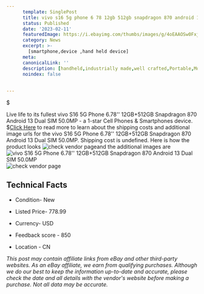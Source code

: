 ```yaml
---
      template: SinglePost
      title: vivo s16 5g phone 6 78 12gb 512gb snapdragon 870 android 13 dual sim 50 0mp
      status: Published
      date: '2023-02-11'
      featuredImage: https://i.ebayimg.com/thumbs/images/g/4oEAAOSw0FxjpSsS/s-l225.jpg
      category: News
      excerpt: >-
        [smartphone,device ,hand held device]
      meta:
      canonicalLink: ''
      description: [handheld,industrially made,well crafted,Portable,Mobile,Compact,Convenient,Lightweight,Maneuverable,Man-portable,Miniature,Carriable,Hand-held,Light,Holdable,Transportable,Mobile device,Pocket-sized,On-the-go,Wireless,Cordless,Compact size,Convenient size, smartphone,device ,hand held device]
      noindex: false
      
        
---
```

$

Live life to its fullest vivo S16 5G Phone 6.78'' 12GB+512GB Snapdragon 870 Android 13 Dual SIM 50.0MP - a 1-star Cell Phones & Smartphones device.
$[Click Here](https://www.ebay.com/itm/325473599041?hash=item4bc7bcfe41%3Ag%3A4oEAAOSw0FxjpSsS&mkevt=1&mkcid=1&mkrid=711-53200-19255-0&campid=%253CePNCampaignId%253E&customid=%253CreferenceId%253E&toolid=10049) to read more to learn about the shipping costs and additional image urls for the vivo S16 5G Phone 6.78'' 12GB+512GB Snapdragon 870 Android 13 Dual SIM 50.0MP. Shipping cost is undefined. Here is how the product looks ![check vendor page](https://i.ebayimg.com/thumbs/images/g/4oEAAOSw0FxjpSsS/s-l225.jpg)and the additional images are![vivo S16 5G Phone 6.78'' 12GB+512GB Snapdragon 870 Android 13 Dual SIM 50.0MP](https://i.ebayimg.com/images/g/4oEAAOSw0FxjpSsS/s-l1200.jpg)![check vendor page](https://origin-galleryplus.ebayimg.com/ws/web/325473599041_2_0_1/225x225.jpg,https://origin-galleryplus.ebayimg.com/ws/web/325473599041_3_0_1/225x225.jpg,https://origin-galleryplus.ebayimg.com/ws/web/325473599041_4_0_1/225x225.jpg,https://origin-galleryplus.ebayimg.com/ws/web/325473599041_5_0_1/225x225.jpg,https://origin-galleryplus.ebayimg.com/ws/web/325473599041_6_0_1/225x225.jpg,https://origin-galleryplus.ebayimg.com/ws/web/325473599041_7_0_1/225x225.jpg,https://origin-galleryplus.ebayimg.com/ws/web/325473599041_8_0_1/225x225.jpg,https://origin-galleryplus.ebayimg.com/ws/web/325473599041_9_0_1/225x225.jpg,https://origin-galleryplus.ebayimg.com/ws/web/325473599041_10_0_1/225x225.jpg)



 ## Technical Facts 



     
      

 - Condition- New 


      

 - Listed Price- 778.99 


      

 - Currency- USD 


      

 - Feedback score - 850 


      

 - Location - CN 


      
      

 *_This post may contain affiliate links from eBay and other third-party websites. As an eBay affiliate, we earn from qualifying purchases. Although we do our best to keep the information up-to-date and accurate, please check the date and all details with the vendor's website before making a purchase. Not all data may be accurate._*






